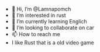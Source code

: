 - 👋 Hi, I’m @Lamnapomch
- 👀 I’m interested in rust 
- 🌱 I’m currently learning Englich
- 💞️ I’m looking to collaborate on car
- 📫 How to reach me 
- I like Rust that is a old video game 
<!---
Lamnapomch/Lamnapomch is a ✨ special ✨ repository because its `README.md` (this file) appears on your GitHub profile.
You can click the Preview link to take a look at your changes.
--->
<!--- 
Im a rust player who is pro 
--->
